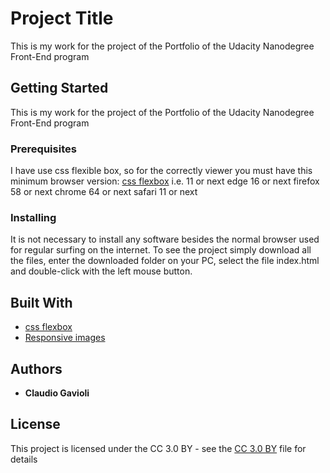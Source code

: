 # Project Title

This is my work for the project of the Portfolio of the Udacity Nanodegree Front-End program

## Getting Started

This is my work for the project of the Portfolio of the Udacity Nanodegree Front-End program

### Prerequisites

I have use css flexible box, so for the correctly viewer you must have this minimum browser version:
[css flexbox](https://caniuse.com/#feat=flexbox)
i.e. 11 or next
edge 16 or next
firefox 58 or next
chrome 64 or next
safari 11 or next

### Installing

It is not necessary to install any software besides the normal browser used for regular surfing on the internet.
To see the project simply download all the files, enter the downloaded folder on your PC, select the file index.html and double-click with the left mouse button.

## Built With

* [css flexbox](https://developer.mozilla.org/en-US/docs/Web/CSS/CSS_Flexible_Box_Layout/Basic_Concepts_of_Flexbox)
* [Responsive images](https://developer.mozilla.org/en-US/docs/Learn/HTML/Multimedia_and_embedding/Responsive_images)

## Authors

* **Claudio Gavioli**

## License

This project is licensed under the CC 3.0 BY - see the [CC 3.0 BY](http://creativecommons.org/licenses/by/3.0/) file for details
